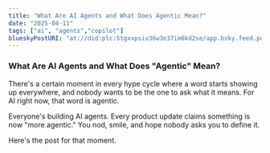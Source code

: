 ```yaml
---
title: "What Are AI Agents and What Does Agentic Mean?"
date: "2025-04-11"
tags: ["ai", "agents","copilot"]
blueskyPostURI: "at://did:plc:5tgxxpsiv36w3e37im6kd2se/app.bsky.feed.post/3lm34df764s2w"
---
```


### What Are AI Agents and What Does "Agentic" Mean?
There's a certain moment in every hype cycle where a word starts showing up everywhere, and nobody wants to be the one to ask what it means. For AI right now, that word is agentic.

Everyone's building AI agents. Every product update claims something is now "more agentic." You nod, smile, and hope nobody asks you to define it.

Here's the post for that moment.

